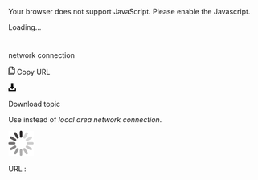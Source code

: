 Your browser does not support JavaScript. Please enable the Javascript.

Loading...

# 

network connection

![Copy URL](media/network-connection/Copy.png)
Copy URL

![Download](media/network-connection/Download.png)

Download topic

Use instead of *local area network connection*.

![In progress](media/network-connection/activity-large.gif)

URL :
